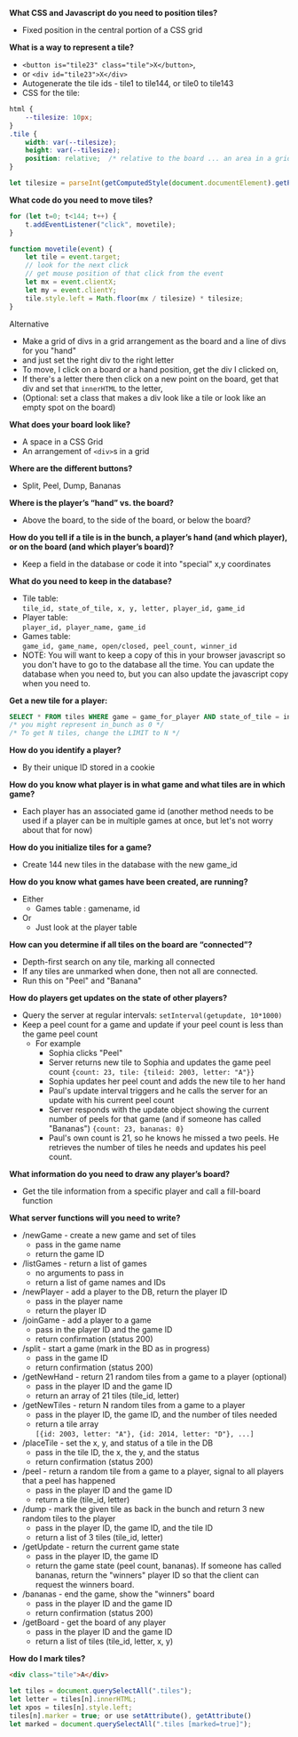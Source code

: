 **What CSS and Javascript do you need to position tiles?**
  - Fixed position in the central portion of a CSS grid

**What is a way to represent a tile?**
- `<button is="tile23" class="tile">X</button>`,
- or `<div id="tile23">X</div>`
- Autogenerate the tile ids - tile1 to tile144, or tile0 to tile143
- CSS for the tile:
```css
html {
    --tilesize: 10px;
}
.tile {
    width: var(--tilesize);
    height: var(--tilesize);
    position: relative;  /* relative to the board ... an area in a grid */
}
```
```javascript
let tilesize = parseInt(getComputedStyle(document.documentElement).getPropertyValue("--tilesize"));
```

**What code do you need to move tiles?**
```javascript
for (let t=0; t<144; t++) {
    t.addEventListener("click", movetile);
}

function movetile(event) {
    let tile = event.target;
    // look for the next click
    // get mouse position of that click from the event
    let mx = event.clientX;
    let my = event.clientY;
    tile.style.left = Math.floor(mx / tilesize) * tilesize;
}
```
Alternative
 - Make a grid of divs in a grid arrangement as the board
and a line of divs for you "hand"
 - and just set the right div to the right letter
 - To move, I click on a board or a hand position,
   get the div I clicked on,
 - If there's a letter there then click on a new point on the board,
   get that div and set that `innerHTML` to the letter,
- (Optional: set a class that makes a div look like a tile
or look like an empty spot on the board)


**What does your board look like?**
 - A space in a CSS Grid
 - An arrangement of `<div>`s in a grid

**Where are the different buttons?**
 - Split, Peel, Dump, Bananas

**Where is the player’s “hand” vs. the board?**
  - Above the board, to the side of the board, or below the board?

**How do you tell if a tile is in the bunch, a player’s hand (and which player), or on the board (and which player’s board)?**
  - Keep a field in the database or code it into "special" x,y coordinates

**What do you need to keep in the database?**
  - Tile table:\
  ```tile_id, state_of_tile, x, y, letter, player_id, game_id```
  - Player table:\
  ```player_id, player_name, game_id```
  - Games table:\
  ```game_id, game_name, open/closed, peel_count, winner_id```
  - NOTE: You will want to keep a copy of this in your browser javascript so you
  don't have to go to the database all the time. You can update the database
  when you need to, but you can also update the javascript copy when you need to.

**Get a new tile for a player:**
```sql
SELECT * FROM tiles WHERE game = game_for_player AND state_of_tile = in_bunch ORDER BY RAND() LIMIT 1;
/* you might represent in_bunch as 0 */
/* To get N tiles, change the LIMIT to N */
```

**How do you identify a player?**
  - By their unique ID stored in a cookie

**How do you know what player is in what game and what tiles are in which game?**
  - Each player has an associated game id (another method needs to be used if a player can be in multiple games at once, but let's not worry about that for now)

**How do you initialize tiles for a game?**
  - Create 144 new tiles in the database with the new game_id

**How do you know what games have been created, are running?**
  - Either
    - Games table : gamename, id
  - Or
    - Just look at the player table

**How can you determine if all tiles on the board are “connected”?**
  - Depth-first search on any tile, marking all connected
  - If any tiles are unmarked when done, then not all are connected.
  - Run this on "Peel" and "Banana"

**How do players get updates on the state of other players?**
  - Query the server at regular intervals: ``setInterval(getupdate, 10*1000)``
  - Keep a peel count for a game and update if your peel count is less than the game peel count
    - For example
      - Sophia clicks "Peel"
      - Server returns new tile to Sophia and updates the game peel count
      ```{count: 23, tile: {tileid: 2003, letter: "A"}}```
      - Sophia updates her peel count and adds the new tile to her hand
      - Paul's update interval triggers and he calls the server for an update with his current peel count
      - Server responds with the update object showing the current number of peels for that game (and if someone has called "Bananas")
        ```{count: 23, bananas: 0}```
      - Paul's own count is 21, so he knows he missed a two peels. He retrieves the number of tiles he needs and updates his peel count.

**What information do you need to draw any player’s board?**
  - Get the tile information from a specific player and call a fill-board function

**What server functions will you need to write?**
  - /newGame - create a new game and set of tiles
    - pass in the game name
    - return the game ID
  - /listGames - return a list of games
    - no arguments to pass in
    - return a list of game names and IDs
  - /newPlayer - add a player to the DB, return the player ID
    - pass in the player name
    - return the player ID
  - /joinGame - add a player to a game
    - pass in the player ID and the game ID
    - return confirmation (status 200)
  - /split - start a game (mark in the BD as in progress)
    - pass in the game ID
    - return confirmation (status 200)
  - /getNewHand - return 21 random tiles from a game to a player (optional)
    - pass in the player ID and the game ID
    - return an array of 21 tiles (tile_id, letter)
  - /getNewTiles - return N random tiles from a game to a player
    - pass in the player ID, the game ID, and the number of tiles needed
    - return a tile array\
    ```[{id: 2003, letter: "A"}, {id: 2014, letter: "D"}, ...]```
  - /placeTile - set the x, y, and status of a tile in the DB
    - pass in the tile ID, the x, the y, and the status
    - return confirmation (status 200)
  - /peel - return a random tile from a game to a player, signal to all players that a peel has happened
    - pass in the player ID and the game ID
    - return a tile (tile_id, letter)
  - /dump - mark the given tile as back in the bunch and return 3 new random tiles to the player
    - pass in the player ID, the game ID, and the tile ID
    - return a list of 3 tiles (tile_id, letter)
  - /getUpdate - return the current game state
    - pass in the player ID, the game ID
    - return the game state (peel count, bananas). If someone has called bananas, return the "winners" player ID so that the client can request the winners board.
  - /bananas - end the game, show the "winners" board
    - pass in the player ID and the game ID
    - return confirmation (status 200)
  - /getBoard - get the board of any player
    - pass in the player ID and the game ID
    - return a list of tiles (tile_id, letter, x, y)


**How do I mark tiles?**
```html
<div class="tile">A</div>
```
```javascript
let tiles = document.querySelectAll(".tiles");
let letter = tiles[n].innerHTML;
let xpos = tiles[n].style.left;
tiles[n].marker = true; or use setAttribute(), getAttribute()
let marked = document.querySelectAll(".tiles [marked=true]");
```